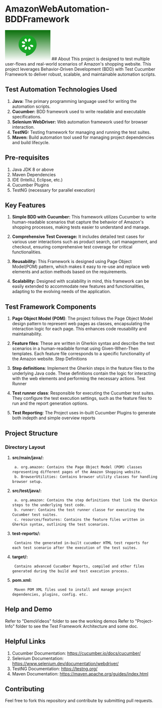# AmazonWebAutomation-BDDFramework  
<img src="CucumberLogo.png" alt="Your Logo" height="100" width="150" />  
## About                     
This project is designed to test multiple user-flows and real-world scenarios of Amazon's shopping website. This project leverages Behavior-Driven Development (BDD) with Test Cucumber Framework to deliver robust, scalable, and maintainable automation scripts.

   

## Test Automation Technologies Used
1. **Java:** The primary programming language used for writing the automation scripts.
2. **Cucumber:** BDD framework used to write readable and executable specifications.
3. **Selenium WebDriver:** Web automation framework used for browser interaction.
4. **TestNG:** Testing framework for managing and running the test suites.
5. **Maven:** Build automation tool used for managing project dependencies and build lifecycle.

## Pre-requisites
1. Java JDK 8 or above
2. Maven Dependencies
3. IDE (IntelliJ, Eclipse, etc.)
4. Cucumber Plugins
5. TestNG (necessary for parallel execution)

   
## Key Features
1. **Simple BDD with Cucumber:** This framework utilizes Cucumber to write human-readable scenarios that capture the behavior of Amazon's shopping processes, making tests easier to understand and manage.

2. **Comprehensive Test Coverage:** It includes detailed test cases for various user interactions such as product search, cart management, and checkout, ensuring comprehensive test coverage for critical functionalities.

3. **Reusability:** This Framework is designed using Page Object Model(POM) pattern, which makes it easy to re-use and replace web elements and action methods based on the requirements.

4. **Scalability:** Designed with scalability in mind, this framework can be easily extended to accommodate new features and functionalities, adapting to the evolving needs of the application.

## Test Framework Components
1. **Page Object Model (POM)**:
The project follows the Page Object Model design pattern to represent web pages as classes, encapsulating the interaction logic for each page. This enhances code reusability and maintainability.

2. **Feature files**:
These are written in Gherkin syntax and describe the test scenarios in a human-readable format using Given-When-Then templates. Each feature file corresponds to a specific functionality of the Amazon website.
Step Definitions

3. **Step definitions**:
Implement the Gherkin steps in the feature files to the underlying Java code. These definitions contain the logic for interacting with the web elements and performing the necessary actions.
Test Runner

4. **Test runner class**:
Responsible for executing the Cucumber test suites. They configure the test execution settings, such as the feature files to run and the report generation options.

5. **Test Reporting**:
The Project uses in-built Cucumber Plugins to generate both indepth and simple overview reports 


## Project Structure
### Directory Layout

1. **src/main/java/:**

        a. org.amazon: Contains the Page Object Model (POM) classes representing different pages of the Amazon Shopping website.
        b. BrowserUtilities: Contains browser utility classes for handling  browser setup.
        
2. **src/test/java/:**
   
        a. org.amazon: Contains the step definitions that link the Gherkin steps to the underlying test code.
        b. runner: Contains the test runner classe for executing the Cucumber test suites.
        c. resources/features: Contains the feature files written in Gherkin syntax, outlining the test scenarios.
   
3. **test-reports/:**

        Contains the generated in-built cucumber HTML test reports for each test scenario after the execution of the test suites.
   
4. **target/:**
   
        Contains advanced Cucumber Reports, compiled and other files generated during the build and test execution process.

5. **pom.xml:**

        Maven POM XML files used to install and manage project dependencies, plugins, config. etc.


  
## Help and Demo
Refer to "DemoVideos" folder to see the working demos
Refer to "Project-Info" folder to see the Test Framework Architecture and some doc.

## Helpful Links
1. Cucumber Documentation: https://cucumber.io/docs/cucumber/
2. Selenium Documentation: https://www.selenium.dev/documentation/webdriver/
3. TestNG Documentation: https://testng.org/
4. Maven Documentation: https://maven.apache.org/guides/index.html


## Contributing
Feel free to fork this repository and contribute by submitting pull requests.

